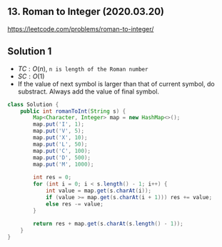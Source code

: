 ## 13. Roman to Integer (2020.03.20)

https://leetcode.com/problems/roman-to-integer/

## Solution 1

- $TC:O(n)$, `n is length of the Roman number`
- $SC:O(1)$
- If the value of next symbol is larger than that of current symbol, do substract. Always add the value of final symbol.

```java
class Solution {
    public int romanToInt(String s) {
        Map<Character, Integer> map = new HashMap<>();
        map.put('I', 1);
        map.put('V', 5);
        map.put('X', 10);
        map.put('L', 50);
        map.put('C', 100);
        map.put('D', 500);
        map.put('M', 1000);
        
        int res = 0;
        for (int i = 0; i < s.length() - 1; i++) {
            int value = map.get(s.charAt(i));
            if (value >= map.get(s.charAt(i + 1))) res += value;
            else res -= value;
        }
        
        return res + map.get(s.charAt(s.length() - 1));
    }
}
```

